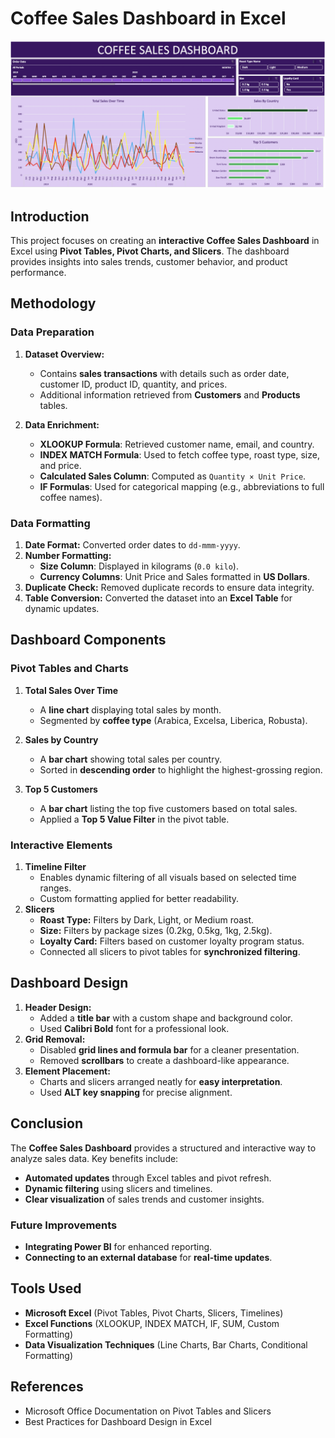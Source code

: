 # Coffee Sales Dashboard in Excel

![Coffee Sales Dashboard](https://github.com/kartik981/Coffee-Sales-Excel-Dashboard/blob/1fc8523603aecbd68749b496693e21482d254904/Coffee%20Sales%20Dashboard.png)
## Introduction
This project focuses on creating an **interactive Coffee Sales Dashboard** in Excel using **Pivot Tables, Pivot Charts, and Slicers**. The dashboard provides insights into sales trends, customer behavior, and product performance.

## Methodology
### Data Preparation
1. **Dataset Overview:**
   - Contains **sales transactions** with details such as order date, customer ID, product ID, quantity, and prices.
   - Additional information retrieved from **Customers** and **Products** tables.

2. **Data Enrichment:**
   - **XLOOKUP Formula**: Retrieved customer name, email, and country.
   - **INDEX MATCH Formula**: Used to fetch coffee type, roast type, size, and price.
   - **Calculated Sales Column**: Computed as `Quantity × Unit Price`.
   - **IF Formulas**: Used for categorical mapping (e.g., abbreviations to full coffee names).

### Data Formatting
1. **Date Format:** Converted order dates to `dd-mmm-yyyy`.
2. **Number Formatting:**
   - **Size Column**: Displayed in kilograms (`0.0 kilo`).
   - **Currency Columns**: Unit Price and Sales formatted in **US Dollars**.
3. **Duplicate Check:** Removed duplicate records to ensure data integrity.
4. **Table Conversion:** Converted the dataset into an **Excel Table** for dynamic updates.

## Dashboard Components
### Pivot Tables and Charts
1. **Total Sales Over Time**
   - A **line chart** displaying total sales by month.
   - Segmented by **coffee type** (Arabica, Excelsa, Liberica, Robusta).

2. **Sales by Country**
   - A **bar chart** showing total sales per country.
   - Sorted in **descending order** to highlight the highest-grossing region.

3. **Top 5 Customers**
   - A **bar chart** listing the top five customers based on total sales.
   - Applied a **Top 5 Value Filter** in the pivot table.

### Interactive Elements
1. **Timeline Filter**
   - Enables dynamic filtering of all visuals based on selected time ranges.
   - Custom formatting applied for better readability.
2. **Slicers**
   - **Roast Type:** Filters by Dark, Light, or Medium roast.
   - **Size:** Filters by package sizes (0.2kg, 0.5kg, 1kg, 2.5kg).
   - **Loyalty Card:** Filters based on customer loyalty program status.
   - Connected all slicers to pivot tables for **synchronized filtering**.

## Dashboard Design
1. **Header Design:**
   - Added a **title bar** with a custom shape and background color.
   - Used **Calibri Bold** font for a professional look.
2. **Grid Removal:**
   - Disabled **grid lines and formula bar** for a cleaner presentation.
   - Removed **scrollbars** to create a dashboard-like appearance.
3. **Element Placement:**
   - Charts and slicers arranged neatly for **easy interpretation**.
   - Used **ALT key snapping** for precise alignment.

## Conclusion
The **Coffee Sales Dashboard** provides a structured and interactive way to analyze sales data. Key benefits include:
- **Automated updates** through Excel tables and pivot refresh.
- **Dynamic filtering** using slicers and timelines.
- **Clear visualization** of sales trends and customer insights.

### Future Improvements
- **Integrating Power BI** for enhanced reporting.
- **Connecting to an external database** for **real-time updates**.

## Tools Used
- **Microsoft Excel** (Pivot Tables, Pivot Charts, Slicers, Timelines)
- **Excel Functions** (XLOOKUP, INDEX MATCH, IF, SUM, Custom Formatting)
- **Data Visualization Techniques** (Line Charts, Bar Charts, Conditional Formatting)

## References
- Microsoft Office Documentation on Pivot Tables and Slicers
- Best Practices for Dashboard Design in Excel
